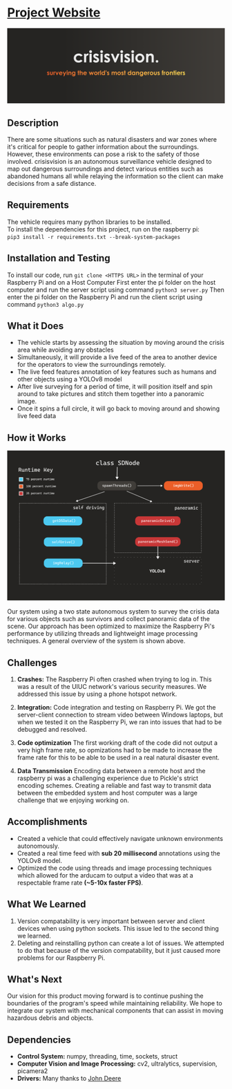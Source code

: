 # [Project Website](https://crisis-vision.vercel.app/)

![Banner](banner.png)

## Description

There are some situations such as natural disasters and war zones where it's critical for people to gather information about the surroundings. However, these environments can pose a risk to the safety of those involved. crisisvision is an autonomous surveillance vehicle designed to map out dangerous surroundings and detect various entities such as abandoned humans all while relaying the information so the client can make decisions from a safe distance.


## Requirements

The vehicle requires many python libraries to be installed.  
To install the dependencies for this project, run on the raspberry pi:  
`pip3 install -r requirements.txt --break-system-packages`

## Installation and Testing

To install our code, run `git clone <HTTPS URL>` in the terminal of your Raspberry Pi and on a Host Computer
First enter the pi folder on the host computer and run the server script using command `python3 server.py`
Then enter the pi folder on the Raspberry Pi and run the client script using command `python3 algo.py`

## What it Does

* The vehicle starts by assessing the situation by moving around the crisis area while avoiding any obstacles
* Simultaneously, it will provide a live feed of the area to another device for the operators to view the surroundings remotely.
* The live feed features annotation of key features such as humans and other objects using a YOLOv8 model
* After live surveying for a period of time, it will position itself and spin around to take pictures and stitch them together into a panoramic image.
* Once it spins a full circle, it will go back to moving around and showing live feed data

## How it Works

![System Diagram](hackilflow.png)

Our system using a two state autonomous system to survey the crisis data for various objects such as survivors and collect panoramic data of the scene. Our approach has been optimized to maximize the Raspberry Pi's performance by utilizing threads and lightweight image processing techniques. A general overview of the system is shown above.

## Challenges

1) **Crashes:** The Raspberry Pi often crashed when trying to log in. This was a result of the UIUC network's various security measures. We addressed this issue by using a phone hotspot network. 

2) **Integration:** Code integration and testing on Raspberry Pi. We got the server-client connection to stream video between Windows laptops, but when we tested it on the Raspberry Pi, we ran into issues that had to be debugged and resolved.

3) **Code optimization** The first working draft of the code did not output a very high frame rate, so opmizations had to be made to increase the frame rate for this to be able to be used in a real natural disaster event.

4) **Data Transmission** Encoding data between a remote host and the raspberry pi was a challenging experience due to Pickle's strict encoding schemes. Creating a reliable and fast way to transmit data between the embedded system and host computer was a large challenge that we enjoying working on.

## Accomplishments

* Created a vehicle that could effectively navigate unknown environments autonomously.
* Created a real time feed with **sub 20 millisecond** annotations using the YOLOv8 model.
* Optimized the code using threads and image processing techniques which allowed for the arducam to output a video that was at a respectable frame rate **(~5-10x faster FPS)**. 

## What We Learned

1) Version compatability is very important between server and client devices when using python sockets. This issue led to the second thing we learned.
2) Deleting and reinstalling python can create a lot of issues. We attempted to do that because of the version compatability, but it just caused more problems for our Raspberry Pi. 

## What's Next
Our vision for this product moving forward is to continue pushing the boundaries of the program's speed while maintaining reliability. We hope to integrate our system with mechanical components that can assist in moving hazardous debris and objects.

## Dependencies

* **Control System:** numpy, threading, time, sockets, struct
* **Computer Vision and Image Processing:** cv2, ultralytics, supervision, picamera2
* **Drivers:** Many thanks to [John Deere](https://github.com/jameskabbes/HackIllinois2024/tree/main)
